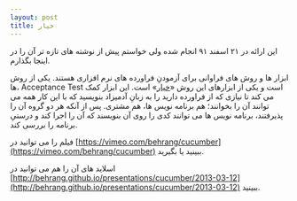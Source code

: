 ```yaml
---
layout: post
title: خیار
---
```


این ارائه در ۲۱ اسفند ۹۱ انجام شده ولی خواستم پیش از نوشته های تازه تر آن را در اینجا بگذارم.

ابزار ها و روش های فراوانی برای آزمودنِ فراورده های نرم افزاری هستند. یکی از روش ها، Acceptance Test است و یکی از ابزارهای این روش «[خیار][cucumber]» است. این ابزار کمک می کند تا نیازی که از فراورده دارید را به زبانِ آدمیزاد بنویسید که با این کار همه می توانند آن را بخوانند؛ هم برنامه نویس ها، هم مشتری. پس از آنکه هر دو گروه آن را پذیرفتند، برنامه نویس ها می توانند کدی را روی آن بنویسند که آن را اجرا کند و درستیِ برنامه را بررسی کند.

فیلم را می توانید در [https://vimeo.com/behrang/cucumber](https://vimeo.com/behrang/cucumber) ببینید یا بگیرید.

اسلاید های آن را هم می توانید در [http://behrang.github.io/presentations/cucumber/2013-03-12](http://behrang.github.io/presentations/cucumber/2013-03-12) ببینید.

[cucumber]: http://cukes.info/
